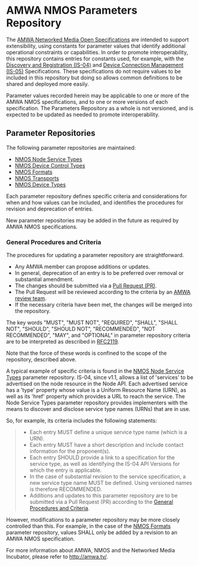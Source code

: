 # AMWA NMOS Parameters Repository

The [AMWA Networked Media Open Specifications](https://github.com/AMWA-TV/nmos) are intended to support extensibility, using constants for parameter values that identify additional operational constraints or capabilities. In order to promote interoperability, this repository contains entries for constants used, for example, with the [Discovery and Registration (IS-04)](https://github.com/AMWA-TV/nmos-discovery-registration) and [Device Connection Management (IS-05)](https://github.com/AMWA-TV/nmos-device-connection-management) Specifications. These specifications do not require values to be included in this repository but doing so allows common definitions to be shared and deployed more easily.

Parameter values recorded herein may be applicable to one or more of the AMWA NMOS specifications, and to one or more versions of each specification. The Parameters Repository as a whole is not versioned, and is expected to be updated as needed to promote interoperability.

## Parameter Repositories

The following parameter repositories are maintained:

- [NMOS Node Service Types](node-service-types/)
- [NMOS Device Control Types](device-control-types/)
- [NMOS Formats](formats/)
- [NMOS Transports](transports/)
- [NMOS Device Types](device-types/)

Each parameter repository defines specific criteria and considerations for when and how values can be included, and identifies the procedures for revision and deprecation of entries.

New parameter repositories may be added in the future as required by AMWA NMOS specifications.

### General Procedures and Criteria

The procedures for updating a parameter repository are straightforward.

- Any AMWA member can propose additions or updates.
- In general, deprecation of an entry is to be preferred over removal or substantial amendment.
- The changes should be submitted via a [Pull Request (PR)](https://help.github.com/articles/about-pull-requests/).
- The Pull Request will be reviewed according to the criteria by an [AMWA review team](https://github.com/orgs/AMWA-TV/teams/nmos-parameters-admin).
- If the necessary criteria have been met, the changes will be merged into the repository.

The key words "MUST", "MUST NOT", "REQUIRED", "SHALL", "SHALL
NOT", "SHOULD", "SHOULD NOT", "RECOMMENDED", "NOT RECOMMENDED",
"MAY", and "OPTIONAL" in parameter repository criteria are to be interpreted as
described in [RFC2119](https://tools.ietf.org/html/rfc2119).

Note that the force of these words is confined to the scope of the repository, described above.

A typical example of specific criteria is found in the [NMOS Node Service Types](node-service-types/) parameter repository. IS-04, since v1.1, allows a list of 'services' to be advertised on the node resource in the Node API. Each advertised service has a 'type' property whose value is a Uniform Resource Name (URN), as well as its 'href' property which provides a URL to reach the service. The Node Service Types parameter repository provides implementers with the means to discover and disclose service type names (URNs) that are in use.

So, for example, its criteria includes the following statements:

> - Each entry MUST define a unique service type name (which is a URN).
> - Each entry MUST have a short description and include contact information for the proponent(s).
> - Each entry SHOULD provide a link to a specification for the service type, as well as identifying the IS-04 API Versions for which the entry is applicable.
> - In the case of substantial revision to the service specification, a new service type name MUST be defined. Using versioned names is therefore RECOMMENDED.
> - Additions and updates to this parameter repository are to be submitted via a Pull Request (PR) according to the [General Procedures and Criteria](README.md#general-procedures-and-criteria).

However, modifications to a parameter repository may be more closely controlled than this. For example, in the case of the [NMOS Formats](formats/) parameter repository, values SHALL only be added by a revision to an AMWA NMOS specification.

For more information about AMWA, NMOS and the Networked Media Incubator, please refer to http://amwa.tv/.
